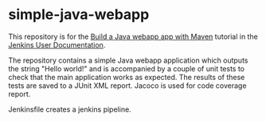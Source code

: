 # simple-java-webapp

This repository is for the
[Build a Java webapp app with Maven](https://jenkins.io/doc/tutorials/build-a-java-app-with-maven/)
tutorial in the [Jenkins User Documentation](https://jenkins.io/doc/).

The repository contains a simple Java webapp application which outputs the string
"Hello world!" and is accompanied by a couple of unit tests to check that the
main application works as expected. The results of these tests are saved to a
JUnit XML report. Jacoco is used for code coverage report.

Jenkinsfile creates a jenkins pipeline.